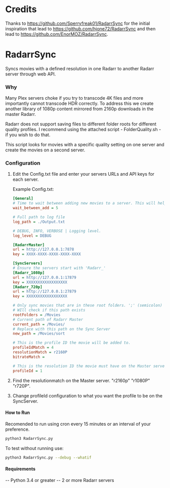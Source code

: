 # Credits
Thanks to https://github.com/Sperryfreak01/RadarrSync for the initial inspiration that lead to https://github.com/hjone72/RadarrSync and then lead to https://github.com/EnorMOZ/RadarrSync.

# RadarrSync
Syncs movies with a defined resolution in one Radarr to another Radarr server through web API.  

### Why
Many Plex servers choke if you try to transcode 4K files and more importantly cannot transcode HDR correctly. To address this we create another library of 1080p content mirrored from 2160p downloads in the master Radarr.

Radarr does not support saving files to different folder roots for different quality profiles. I recommend using the attached script - FolderQuality.sh - if you wish to do that.

This script looks for movies with a specific quality setting on one server and create the movies on a second server.


### Configuration
 1. Edit the Config.txt file and enter your servers URLs and API keys for each server.  

    Example Config.txt:
    ```ini
    [General]
    # Time to wait between adding new movies to a server. This will help reduce the load of the Sync server. 0 to disable. (seconds)
    wait_between_add = 5

    # Full path to log file
    log_path = ./Output.txt

    # DEBUG, INFO, VERBOSE | Logging level.
    log_level = DEBUG

    [RadarrMaster]
    url = http://127.0.0.1:7878
    key = XXXX-XXXX-XXXX-XXXX-XXXX

    [SyncServers]
    # Ensure the servers start with 'Radarr_'
    [Radarr_1080p]
    url = http://127.0.0.1:17879
    key = XXXXXXXXXXXXXXXXXX
    [Radarr_720p]
    url = http://127.0.0.1:27879
    key = XXXXXXXXXXXXXXXXXX

    # Only sync movies that are in these root folders. ';' (semicolon) separated list. Remove line to disable.
    # WIll check if this path exists
    rootFolders = /Movies
    # Current path of Radarr Master
    current_path = /Movies/
    # Replace with this path on the Sync Server
    new_path = /Movies/sort

    # This is the profile ID the movie will be added to.
    profileIdMatch = 4
    resolutionMatch = r2160P
    bitrateMatch =

    # This is the resolution ID the movie must have on the Master server.
    profileId = 1
    ```
 2. Find the resolutionmatch on the Master server. "r2160p" "r1080P" "r720P".
 3. Change profileId configuration to what you want the profile to be on the SyncServer.


#### How to Run
Recomended to run using cron every 15 minutes or an interval of your preference.
```bash
python3 RadarrSync.py
```
To test without running use:
```bash
python3 RadarrSync.py --debug --whatif
```
#### Requirements
 -- Python 3.4 or greater
 -- 2 or more Radarr servers
